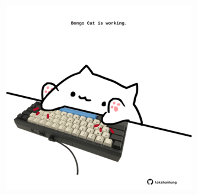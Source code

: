 <!-- built at 31/07/2022, 14:00:48 UTC -->
<p align="center">
  <img width="500" height="500" src="./ReadmeImage.svg">
</p>
